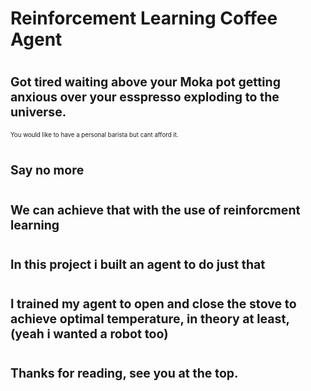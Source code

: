 # Reinforcement Learning Coffee Agent

# <sub><sub>Got tired waiting above your Moka pot getting anxious over your esspresso exploding to the universe.<sub><sub>
  <sub><sub>You would like to have a personal barista but cant afford it.<sub><sub>

# <sub><sub>Say no more<sub><sub>

# <sub><sub>We can achieve that with the use of reinforcment learning<sub><sub>

# <sub><sub>In this project i built an agent to do just that<sub><sub>

# <sub><sub>I trained my agent to open and close the stove to achieve optimal temperature, in theory at least, (yeah i wanted a robot too)<sub><sub>

# <sub><sub>Thanks for reading, see you at the top.<sub><sub>
